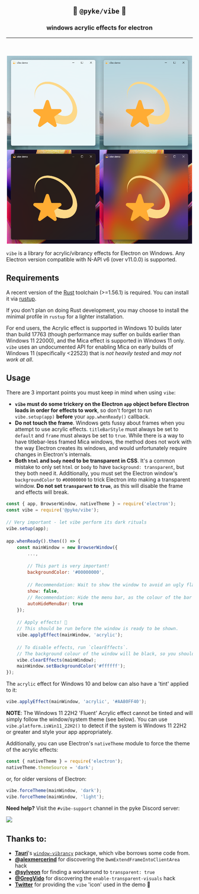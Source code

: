 <div align=center>
    <h2>💫 <code>@pyke/vibe</code> 💫</h2>
    <h3>windows acrylic effects for electron</h3>
    <hr />
    <br /><br />
    <img src="docs/gallery.png" width=500>
</div>

`vibe` is a library for acrylic/vibrancy effects for Electron on Windows. Any Electron version compatible with N-API v6 (over v11.0.0) is supported.

## Requirements
A recent version of the [Rust](https://rust-lang.org/) toolchain (>=1.56.1) is required. You can install it via [rustup](https://rustup.rs/).

If you don't plan on doing Rust development, you may choose to install the minimal profile in `rustup` for a lighter installation.

For end users, the Acrylic effect is supported in Windows 10 builds later than build 17763 (though performance may suffer on builds earlier than Windows 11 22000), and the Mica effect is supported in Windows 11 only. `vibe` uses an undocumented API for enabling Mica on early builds of Windows 11 (specifically <22523) that is *not heavily tested* and *may not work at all*.

## Usage
There are 3 important points you must keep in mind when using `vibe`:
- **`vibe` must do some trickery on the Electron `app` object before Electron loads in order for effects to work**, so don't forget to run `vibe.setup(app)` **before** your `app.whenReady()` callback.
- **Do not touch the frame**. Windows gets fussy about frames when you attempt to use acrylic effects. `titleBarStyle` must always be set to `default` and `frame` must always be set to `true`. While there is a way to have titlebar-less framed Mica windows, the method does not work with the way Electron creates its windows, and would unfortunately require changes in Electron's internals.
- **Both `html` and `body` need to be transparent in CSS**. It's a common mistake to only set `html` or `body` to have `background: transparent`, but they both need it. Additionally, you must set the Electron window's `backgroundColor` to `#00000000` to trick Electron into making a transparent window. **Do not set `transparent` to `true`**, as this will disable the frame and effects will break.

```js
const { app, BrowserWindow, nativeTheme } = require('electron');
const vibe = require('@pyke/vibe');

// Very important - let vibe perform its dark rituals
vibe.setup(app);

app.whenReady().then(() => {
    const mainWindow = new BrowserWindow({
        ...,

        // This part is very important!
        backgroundColor: '#00000000',

        // Recommendation: Wait to show the window to avoid an ugly flash of non-acrylic-ized content.
        show: false,
        // Recommendation: Hide the menu bar, as the colour of the bar will be solid and will look janky.
        autoHideMenuBar: true
    });

    // Apply effects! 💫
    // This should be run before the window is ready to be shown.
    vibe.applyEffect(mainWindow, 'acrylic');

    // To disable effects, run `clearEffects`.
    // The background colour of the window will be black, so you should reset the window's background colour here and/or send a message to the renderer to update the CSS.
    vibe.clearEffects(mainWindow);
    mainWindow.setBackgroundColor('#ffffff');
});
```

The `acrylic` effect for Windows 10 and below can also have a 'tint' applied to it:
```js
vibe.applyEffect(mainWindow, 'acrylic', '#AA80FF40');
```

**NOTE**: The Windows 11 22H2 'Fluent' Acrylic effect cannot be tinted and will simply follow the window/system theme (see below). You can use `vibe.platform.isWin11_22H2()` to detect if the system is Windows 11 22H2 or greater and style your app appropriately.

Additionally, you can use Electron's `nativeTheme` module to force the theme of the acrylic effects:
```js
const { nativeTheme } = require('electron');
nativeTheme.themeSource = 'dark';
```

or, for older versions of Electron:
```js
vibe.forceTheme(mainWindow, 'dark');
vibe.forceTheme(mainWindow, 'light');
```

**Need help?** Visit the `#vibe-support` channel in the pyke Discord server:

<a href="https://discord.gg/BAkXJ6VjCz"><img src="https://invidget.switchblade.xyz/BAkXJ6VjCz"></a>

## Thanks to:
- [**Tauri**](https://github.com/tauri-apps)'s [`window-vibrancy`](https://github.com/tauri-apps/window-vibrancy) package, which vibe borrows some code from.
- [**@alexmercerind**](https://github.com/alexmercerind) for discovering the `DwmExtendFrameIntoClientArea` hack
- [**@sylveon**](https://github.com/sylveon) for finding a workaround to `transparent: true`
- [**@GregVido**](https://github.com/GregVido) for discovering the `enable-transparent-visuals` hack
- [**Twitter**](https://twemoji.twitter.com/) for providing the `vibe` 'icon' used in the demo 💫
